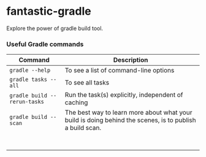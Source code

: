 # fantastic-gradle
Explore the power of gradle build tool.


### Useful Gradle commands
| Command                      | Description                                                                                               |
|------------------------------|-----------------------------------------------------------------------------------------------------------|
| `gradle --help`              | To see a list of command-line options                                                                     |
| `gradle tasks --all`         | To see all tasks                                                                                          |
| `gradle build --rerun-tasks` | Run the task(s) explicitly, independent of caching                                                        |
| `gradle build --scan`        | The best way to learn more about what your build is doing behind the scenes, is to publish a build scan.  |
| ` `                          |                                                                                                           |
| ` `                          |                                                                                                           |
